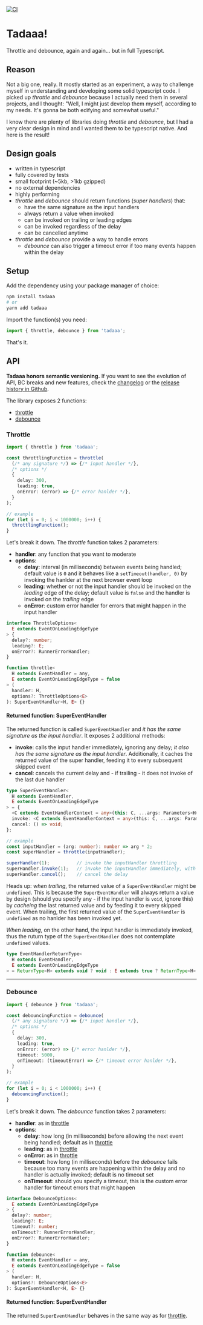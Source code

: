 [![CI](https://github.com/ilmente/tadaaa/actions/workflows/main.yml/badge.svg)](https://github.com/ilmente/tadaaa/actions/workflows/main.yml)

# Tadaaa!

Throttle and debounce, again and again... but in full Typescript.

## Reason

Not a big one, really. It mostly started as an experiment, a way to challenge myself in understanding and developing some solid typescript code.
I picked up *throttle* and *debounce* because I actually need them in several projects, and I thought:
"Well, I might just develop them myself, according to my needs. It's gonna be both edifying and somewhat useful."

I know there are plenty of libraries doing *throttle* and *debounce*, but I had a very clear design in mind and I wanted them to be typescript native.
And here is the result!

## Design goals

- written in typescript
- fully covered by tests
- small footprint (~5kb, >1kb gzipped)
- no external dependencies
- highly performing
- *throttle* and *debounce* should return functions (*super handlers*) that:
  - have the same signature as the input handlers
  - always return a value when invoked
  - can be invoked on trailing or leading edges
  - can be invoked regardless of the delay
  - can be cancelled anytime
- *throttle* and *debounce* provide a way to handle errors
  - *debounce* can also trigger a timeout error if too many events happen within the delay

## Setup

Add the dependency using your package manager of choice:

```bash
npm install tadaaa
# or
yarn add tadaaa
```

Import the function(s) you need:

```ts
import { throttle, debounce } from 'tadaaa';
```

That's it.

## API

**Tadaaa honors semantic versioning.**
If you want to see the evolution of API, BC breaks and new features, check the [changelog](CHANGELOG.md) or the [release history in Github](https://github.com/ilmente/tadaaa/releases).

The library exposes 2 functions:
- [throttle](#throttle)
- [debounce](#debounce)

### Throttle

```ts
import { throttle } from 'tadaaa';

const throttlingFunction = throttle(
  (/* any signature */) => {/* input handler */},
  /* options */
  {
    delay: 300,
    leading: true,
    onError: (error) => {/* error hanlder */},
  }
);

// example
for (let i = 0; i < 1000000; i++) {
  throttlingFunction();
}
```

Let's break it down. The *throttle* function takes 2 parameters:
- **handler**: any function that you want to moderate
- **options**:
  - **delay**: interval (in milliseconds) between events being handled; default value is `0` and it behaves like a `setTimeout(handler, 0)` by invoking the hanlder at the next browser event loop
  - **leading**: whether or not the input handler should be invoked on the *leading* edge of the delay; default value is `false` and the handler is invoked on the *trailing* edge
  - **onError**: custom error handler for errors that might happen in the input handler

```ts
interface ThrottleOptions<
  E extends EventOnLeadingEdgeType
> {
  delay?: number;
  leading?: E;
  onError?: RunnerErrorHandler;
}

function throttle<
  H extends EventHandler = any,
  E extends EventOnLeadingEdgeType = false
> (
  handler: H,
  options?: ThrottleOptions<E>
): SuperEventHandler<H, E> {}
```

#### Returned function: **SuperEventHandler**

The returned function is called `SuperEventHandler` and *it has the same signature as the input handler*.
It exposes 2 additional methods:
- **invoke**: calls the input handler immediately, ignoring any delay; *it also has the same signature as the input handler*. Additionally, it caches the returned value of the super handler, feeding it to every subsequent skipped event
- **cancel**: cancels the current delay and - if trailing - it does not invoke of the last due handler

```ts
type SuperEventHandler<
  H extends EventHandler,
  E extends EventOnLeadingEdgeType
> = {
  <C extends EventHandlerContext = any>(this: C, ...args: Parameters<H>): EventHandlerReturnType<H, E>;
  invoke: <C extends EventHandlerContext = any>(this: C, ...args: Parameters<H>) => EventHandlerReturnType<H, E>;
  cancel: () => void;
};

// example
const inputHandler = (arg: number): number => arg * 2;
const superHandler = throttle(inputHandler);

superHandler(1);          // invoke the inputHandler throttling
superHandler.invoke(1);   // invoke the inputHandler immediately, with no delay
superHandler.cancel();    // cancel the delay
```

Heads up: *when trailing*, the returned value of a `SuperEventHandler` might be `undefined`.
This is because the `SuperEventHandler` will always return a value by design (should you specify any - if the input handler is `void`, ignore this) by *cacheing* the last returned value and by feeding it to every skipped event.
When trailing, the first returned value of the `SuperEventHandler` is `undefined` as no hanlder has been invoked yet.

*When leading*, on the other hand, the input handler is immediately invoked, thus the ruturn type of the `SuperEventHandler` does not contemplate `undefined` values.

```ts
type EventHandlerReturnType<
  H extends EventHandler,
  E extends EventOnLeadingEdgeType
> = ReturnType<H> extends void ? void : E extends true ? ReturnType<H> : ReturnType<H> | undefined;
```

---

### Debounce

```ts
import { debounce } from 'tadaaa';

const debouncingFunction = debounce(
  (/* any signature */) => {/* input handler */},
  /* options */
  {
    delay: 300,
    leading: true,
    onError: (error) => {/* error hanlder */},
    timeout: 5000,
    onTimeout: (timeoutError) => {/* timeout error hanlder */},
  }
);

// example
for (let i = 0; i < 1000000; i++) {
  debouncingFunction();
}
```

Let's break it down. The *debounce* function takes 2 parameters:
- **handler**: as in [throttle](#throttle)
- **options**:
  - **delay**: how long (in milliseconds) before allowing the next event being handled; default as in [throttle](#throttle)
  - **leading**: as in [throttle](#throttle)
  - **onError**: as in [throttle](#throttle)
  - **timeout**: how long (in milliseconds) before the *debounce* fails because too many events are happening within the delay and no handler is actually invoked; default is no timeout set
  - **onTimeout**: should you specify a timeout, this is the custom error handler for timeout errors that might happen

```ts
interface DebounceOptions<
  E extends EventOnLeadingEdgeType
> {
  delay?: number;
  leading?: E;
  timeout?: number;
  onTimeout?: RunnerErrorHandler;
  onError?: RunnerErrorHandler;
}

function debounce<
  H extends EventHandler = any,
  E extends EventOnLeadingEdgeType = false
> (
  handler: H,
  options?: DebounceOptions<E>
): SuperEventHandler<H, E> {}
```

#### Returned function: **SuperEventHandler**

The returned `SuperEventHandler` behaves in the same way as for [throttle](#returned-function-supereventhandler).


